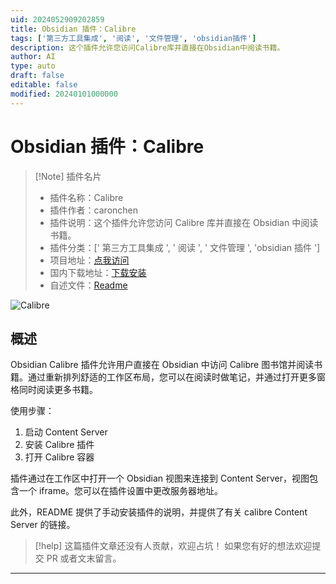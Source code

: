 ```yaml
---
uid: 2024052909202859
title: Obsidian 插件：Calibre
tags: ['第三方工具集成', '阅读', '文件管理', 'obsidian插件']
description: 这个插件允许您访问Calibre库并直接在Obsidian中阅读书籍。
author: AI
type: auto
draft: false
editable: false
modified: 20240101000000
---
```


# Obsidian 插件：Calibre

> [!Note] 插件名片
> - 插件名称：Calibre
> - 插件作者：caronchen
> - 插件说明：这个插件允许您访问 Calibre 库并直接在 Obsidian 中阅读书籍。
> - 插件分类：[' 第三方工具集成 ', ' 阅读 ', ' 文件管理 ', 'obsidian 插件 ']
> - 项目地址：[点我访问](https://github.com/caronchen/obsidian-calibre-plugin)
> - 国内下载地址：[下载安装](https://pkmer.cn/products/plugin/pluginMarket/?obsidian-calibre-plugin)
> - 自述文件：[Readme](https://ghproxy.net/https://raw.githubusercontent.com/caronchen/obsidian-calibre-plugin/master/README.md)

![Calibre](https://cdn.pkmer.cn/covers/obsidian-calibre-plugin.png!pkmer)

## 概述

Obsidian Calibre 插件允许用户直接在 Obsidian 中访问 Calibre 图书馆并阅读书籍。通过重新排列舒适的工作区布局，您可以在阅读时做笔记，并通过打开更多窗格同时阅读更多书籍。

使用步骤：

1. 启动 Content Server
2. 安装 Calibre 插件
3. 打开 Calibre 容器

插件通过在工作区中打开一个 Obsidian 视图来连接到 Content Server，视图包含一个 iframe。您可以在插件设置中更改服务器地址。

此外，README 提供了手动安装插件的说明，并提供了有关 calibre Content Server 的链接。

> [!help]
> 这篇插件文章还没有人贡献，欢迎占坑！
> 如果您有好的想法欢迎提交 PR 或者文末留言。

---



